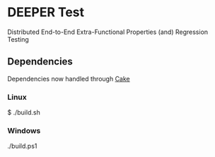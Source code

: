 # DEEPER Test

Distributed End-to-End Extra-Functional Properties (and) Regression Testing

## Dependencies 

Dependencies now handled through [Cake](https://cakebuild.net/)

### Linux

$ ./build.sh

### Windows

./build.ps1
